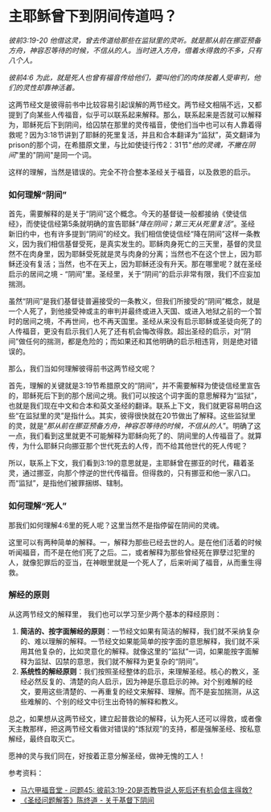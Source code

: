 # 主耶稣曾下到阴间传道吗？

*彼前3:19-20 他借这灵，曾去传道给那些在监狱里的灵听。就是那从前在挪亚预备方舟，神容忍等待的时候，不信从的人。当时进入方舟，借着水得救的不多，只有八个人。*

*彼前4:6 为此，就是死人也曾有福音传给他们，要叫他们的肉体按着人受审判，他们的灵性却靠神活着。*



这两节经文是彼得前书中比较容易引起误解的两节经文。两节经文相隔不远，又都提到了向某些人传福音，似乎可以联系起来解释。那么，联系起来是否就可以解释为，耶稣死后下到阴间，给囚禁在那里的灵传福音，使他们当中也可以有人靠着得救呢？因为3:18节讲到了耶稣的死里复活，并且和合本翻译为“监狱”，英文翻译为prison的那个词，在希腊原文里，与比如使徒行传2：31节"*他的灵魂，不撇在阴间*"里的"阴间"是同一个词。

这样的理解，当然是错误的。完全不符合整本圣经关于福音，以及救恩的启示。



### 如何理解“阴间”

首先，需要解释的是关于“阴间”这个概念。今天的基督徒一般都接纳《使徒信经》，而使徒信经第5条就明确的宣告耶稣“*降在阴间；第三天从死里复活”*。圣经新旧约中，也有许多提到“阴间”的经文。我们相信使徒信经“降在阴间”这样一条教义，因为我们相信基督受死，是真实发生的。耶稣肉身死亡的三天里，基督的灵显然不在肉身里，因为耶稣受死就是灵与肉身的分离；当然也不在这个世上，因为耶稣还没有复活；当然，也不在天上，因为耶稣还没有升天。那在哪里呢？就在圣经启示的居间之境 - “阴间”里。圣经里，关于“阴间”的启示非常有限，我们不应妄加揣测。

虽然“阴间”是我们基督徒普遍接受的一条教义，但我们所接受的“阴间”概念，就是一个人死了，到他接受神或主的审判并最终或进入天国、或进入地狱之前的一个暂时的居间之境，不再世间，也不再天国里。圣经从来没有启示耶稣或圣徒向死了的人传福音，更没有启示我们人死了还有机会悔改得救。超出圣经的启示，对“阴间”做任何的揣测，都是危险的；而如果还和其他明确的启示相违背，则是绝对错误的。

那么，我们当如何理解彼得前书这两节经文呢？

首先，理解的关键就是3:19节希腊原文的“阴间”，并不需要解释为使徒信经里宣告的，耶稣死后下到的那个居间之境。我们可以按这个词字面的意思解释为“监狱”，也就是我们现在中文和合本和英文圣经的翻译。联系上下文，我们就更容易明白这些“在监狱里的灵”是指什么。其实，彼得很快就在20节做出了解释。这些监狱里的灵，就是“*那从前在挪亚预备方舟，神容忍等待的时候，不信从的人*”。明确了这一点，我们看到这里就更不可能解释为耶稣向死了的、阴间里的人传福音了。就算传，为什么耶稣只向挪亚那个世代死去的人传，而不给其他世代的死人传呢？

所以，联系上下文，我们看到3:19的意思就是，主耶稣曾在挪亚的时代，藉着圣灵，通过挪亚，向那个悖逆的世代传福音。但得救的，只有挪亚和他一家八口。而“监狱”，是指他们被罪捆绑、辖制。



### 如何理解“死人”

那我们如何理解4:6里的死人呢？这里当然不是指停留在阴间的灵魂。

这里可以有两种简单的解释。一，解释为那些已经去世的人。是在他们活着的时候听闻福音，而不是在他们死了之后。二，或者解释为那些曾经死在罪孽过犯里的人，就像犯罪后的亚当，在神眼里就是一个死人了，后来听闻了福音，从而重生得救。



### 解经的原则

从这两节经文的解释里， 我们也可以学习至少两个基本的释经原则：

1. **简洁的、按字面解经的原则**：一节经文如果有简洁的解释，我们就不采纳复杂的、难以理解的解释。一节经文如果能简单的按字面的意思解释，我们就不采用其他复杂的，比如灵意化的解释。就像这里的“监狱”一词，如果能按字面解释为监狱、囚禁的意思，我们就不解释为更复杂的“阴间”。
2. **系统性的解经原则**：我们按照圣经整体的启示，来理解圣经。核心的教义，圣经必然反复的、清楚的向人启示，因为神是乐意启示的神。对个别难解的经文，要用这些清楚的、一再重复的经文来解释、理解。而不是妄加揣测，从这些难解的、个别的经文中衍生出奇特的解释和教义。

总之，如果想从这两节经文，建立起普救论的解释，认为死人还可以得救，或者像天主教那样，把这两节经文看做对错误的“炼狱观”的支持，都是强解圣经、按私意解经，最终自取灭亡。

愿神的灵与我们同在，好按着正意分解圣经，做神无愧的工人！



参考资料：

- [马六甲福音堂 - 问题45:   彼前3:19-20是否教导说人死后还有机会信主得救?](http://malaccagospelhall.org.my/2014/04/%E4%BA%BA%E6%AD%BB%E5%90%8E%E8%BF%98%E6%9C%89%E6%9C%BA%E4%BC%9A%E4%BF%A1%E4%B8%BB%E5%BE%97%E6%95%91%E5%90%97/)
- [《圣经问题解答》陈终道 - 关于基督下阴间](http://cclw.net/gospel/asking/shenjinwentijieda/01/chapter075.html)

# 


